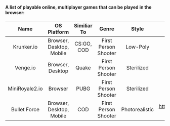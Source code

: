 #### A list of playable online, multiplayer games that can be played in the browser:

| Name | OS Platform | Similiar To | Genre | Style | Browser Game Link | Company | Engine |
| :-: | :-: | :-: | :-: | :-: | :-: | :-: | :-: |
| Krunker.io | Browser, Desktop, Mobile | CS:GO,<br>COD | First Person Shooter | Low-Poly | https://krunker.io/ | Yendis Entertainment | Unity |
| Venge.io | Browser, Desktop | Quake | First Person Shooter | Sterilized | https://venge.io/ | Indie | PlayCanvas |
| MiniRoyale2.io | Browser | PUBG | First Person Shooter | Sterilized | https://miniroyale2.io/ | Indie | PlayCanvas |
| Bullet Force | Browser, Desktop, Mobile | COD | First Person Shooter | Photorealistic | https://www.crazygames.com/game/bullet-force-multiplayer | BlayzeGames | Unity |
